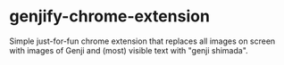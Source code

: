 # genjify-chrome-extension
Simple just-for-fun chrome extension that replaces all images on screen with images of Genji and (most) visible text with "genji shimada".
